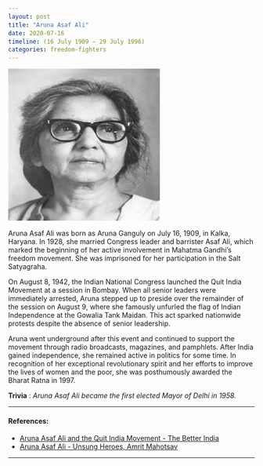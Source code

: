 ```yaml
---
layout: post
title: "Aruna Asaf Ali"
date: 2020-07-16
timeline: (16 July 1909 – 29 July 1996)
categories: freedom-fighters
---
```


<img src="/images/Aruna-Asaf-Ali.jpg" alt="Aruna Asaf Ali Image" class="circular-img" />

Aruna Asaf Ali was born as Aruna Ganguly on July 16, 1909, in Kalka, Haryana. In 1928, she married Congress leader and barrister Asaf Ali, which marked the beginning of her active involvement in Mahatma Gandhi’s freedom movement. She was imprisoned for her participation in the Salt Satyagraha.

On August 8, 1942, the Indian National Congress launched the Quit India Movement at a session in Bombay. When all senior leaders were immediately arrested, Aruna stepped up to preside over the remainder of the session on August 9, where she famously unfurled the flag of Indian Independence at the Gowalia Tank Maidan. This act sparked nationwide protests despite the absence of senior leadership.

Aruna went underground after this event and continued to support the movement through radio broadcasts, magazines, and pamphlets. After India gained independence, she remained active in politics for some time. In recognition of her exceptional revolutionary spirit and her efforts to improve the lives of women and the poor, she was posthumously awarded the Bharat Ratna in 1997.

__Trivia__ : *Aruna Asaf Ali became the first elected Mayor of Delhi in 1958.*

---

#### References:
- [Aruna Asaf Ali and the Quit India Movement - The Better India](https://www.thebetterindia.com/135221/aruna-asaf-ali-quit-india-movement/)
- [Aruna Asaf Ali - Unsung Heroes, Amrit Mahotsav](https://amritmahotsav.nic.in/unsung-heroes-detail.htm?320)

---